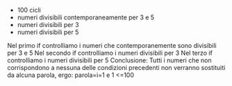 - 100 cicli
- numeri divisibili contemporaneamente per 3 e 5 
- numeri divisibili per 3
- numeri divisibili per 5


Nel primo if controlliamo i numeri che contemporanemente sono divisibili per 3 e 5
Nel secondo if controlliamo i numeri divisibili per 3
Nel terzo if controlliamo i numeri divisibili per 5
Conclusione:
Tutti i numeri che non corrispondono a nessuna delle condizioni precedenti non verranno sostituiti da alcuna parola, ergo:
parola=i=1 e 1 <=100
